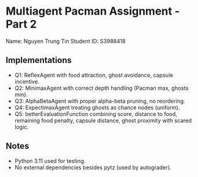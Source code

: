 # Multiagent Pacman Assignment - Part 2
Name: Nguyen Trung Tin
Student ID: S3988418

## Implementations
- Q1: ReflexAgent with food attraction, ghost avoidance, capsule incentive.
- Q2: MinimaxAgent with correct depth handling (Pacman max, ghosts min).
- Q3: AlphaBetaAgent with proper alpha-beta pruning, no reordering.
- Q4: ExpectimaxAgent treating ghosts as chance nodes (uniform).
- Q5: betterEvaluationFunction combining score, distance to food, remaining food penalty, capsule distance, ghost proximity with scared logic.

## Notes
- Python 3.11 used for testing.
- No external dependencies besides pytz (used by autograder).
